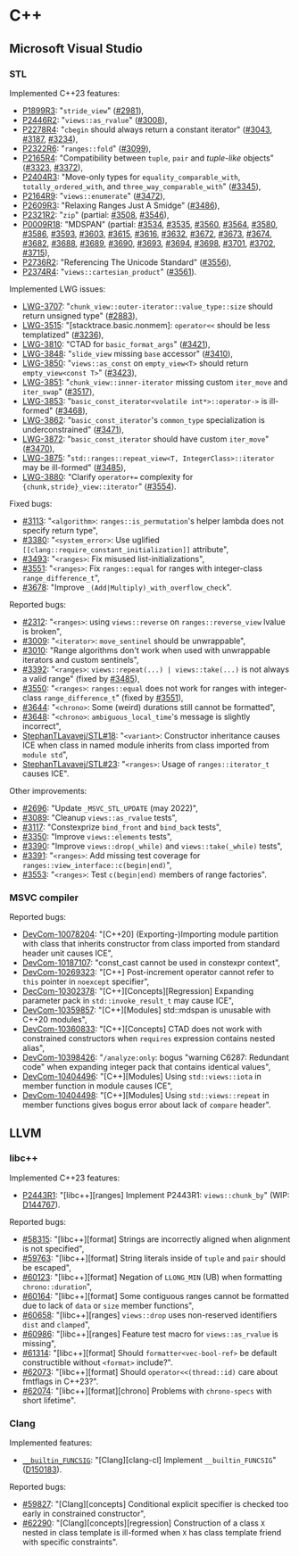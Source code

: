 # C++

## Microsoft Visual Studio

### STL

Implemented C++23 features:

* [P1899R3](https://www.open-std.org/jtc1/sc22/wg21/docs/papers/2022/p1899r3): "`stride_view`" ([#2981](https://github.com/microsoft/STL/pull/2981)),
* [P2446R2](https://www.open-std.org/jtc1/sc22/wg21/docs/papers/2022/p2446r2): "`views::as_rvalue`" ([#3008](https://github.com/microsoft/STL/pull/3008)),
* [P2278R4](https://www.open-std.org/jtc1/sc22/wg21/docs/papers/2022/p2278r4): "`cbegin` should always return a constant iterator" ([#3043](https://github.com/microsoft/STL/pull/3043), [#3187](https://github.com/microsoft/STL/pull/3187), [#3234](https://github.com/microsoft/STL/pull/3234)),
* [P2322R6](https://www.open-std.org/jtc1/sc22/wg21/docs/papers/2022/p2322r6): "`ranges::fold`" ([#3099](https://github.com/microsoft/STL/pull/3099)),
* [P2165R4](https://www.open-std.org/jtc1/sc22/wg21/docs/papers/2022/p2165r4.pdf): "Compatibility between `tuple`, `pair` and *tuple-like* objects" ([#3323](https://github.com/microsoft/STL/pull/3323), [#3372](https://github.com/microsoft/STL/pull/3372)),
* [P2404R3](https://wg21.link/P2404R3): "Move-only types for `equality_comparable_with`, `totally_ordered_with`, and `three_way_comparable_with`" ([#3345](https://github.com/microsoft/STL/pull/3345)),
* [P2164R9](https://wg21.link/P2164R9): "`views::enumerate`" ([#3472](https://github.com/microsoft/STL/pull/3472)),
* [P2609R3](https://wg21.link/P2609R3): "Relaxing Ranges Just A Smidge" ([#3486](https://github.com/microsoft/STL/pull/3486)),
* [P2321R2](https://wg21.link/P2321R2): "`zip`" (partial: [#3508](https://github.com/microsoft/STL/pull/3508), [#3546](https://github.com/microsoft/STL/pull/3546)),
* [P0009R18](https://wg21.link/P0009R18): "MDSPAN" (partial: [#3534](https://github.com/microsoft/STL/pull/3534), [#3535](https://github.com/microsoft/STL/pull/3535), [#3560](https://github.com/microsoft/STL/pull/3560), [#3564](https://github.com/microsoft/STL/pull/3564), [#3580](https://github.com/microsoft/STL/pull/3580), [#3586](https://github.com/microsoft/STL/pull/3586), [#3593](https://github.com/microsoft/STL/pull/3593), [#3603](https://github.com/microsoft/STL/pull/3603), [#3615](https://github.com/microsoft/STL/pull/3615), [#3616](https://github.com/microsoft/STL/pull/3616), [#3632](https://github.com/microsoft/STL/pull/3632), [#3672](https://github.com/microsoft/STL/pull/3672), [#3673](https://github.com/microsoft/STL/pull/3673), [#3674](https://github.com/microsoft/STL/pull/3674), [#3682](https://github.com/microsoft/STL/pull/3682), [#3688](https://github.com/microsoft/STL/pull/3688), [#3689](https://github.com/microsoft/STL/pull/3689), [#3690](https://github.com/microsoft/STL/pull/3690), [#3693](https://github.com/microsoft/STL/pull/3693), [#3694](https://github.com/microsoft/STL/pull/3694), [#3698](https://github.com/microsoft/STL/pull/3698), [#3701](https://github.com/microsoft/STL/pull/3701), [#3702](https://github.com/microsoft/STL/pull/3702), [#3715](https://github.com/microsoft/STL/pull/3715)),
* [P2736R2](https://wg21.link/P2736R2): "Referencing The Unicode Standard" ([#3556](https://github.com/microsoft/STL/pull/3556)),
* [P2374R4](https://wg21.link/P2374R4): "`views::cartesian_product`" ([#3561](https://github.com/microsoft/STL/pull/3561)).

Implemented LWG issues:

* [LWG-3707](https://cplusplus.github.io/LWG/issue3707): "`chunk_view::outer-iterator::value_type::size` should return unsigned type" ([#2883](https://github.com/microsoft/STL/pull/2883)),
* [LWG-3515](https://cplusplus.github.io/LWG/issue3515): "[stacktrace.basic.nonmem]: `operator<<` should be less templatized" ([#3236](https://github.com/microsoft/STL/pull/3236)),
* [LWG-3810](https://cplusplus.github.io/LWG/issue3810): "CTAD for `basic_format_args`" ([#3421](https://github.com/microsoft/STL/pull/3421)),
* [LWG-3848](https://cplusplus.github.io/LWG/issue3848): "`slide_view` missing `base` accessor" ([#3410](https://github.com/microsoft/STL/pull/3410)),
* [LWG-3850](https://cplusplus.github.io/LWG/issue3850): "`views::as_const` on `empty_view<T>` should return `empty_view<const T>`" ([#3423](https://github.com/microsoft/STL/pull/3423)),
* [LWG-3851](https://cplusplus.github.io/LWG/issue3851): "`chunk_view::inner-iterator` missing custom `iter_move` and `iter_swap`" ([#3517](https://github.com/microsoft/STL/pull/3517)),
* [LWG-3853](https://cplusplus.github.io/LWG/issue3853): "`basic_const_iterator<volatile int*>::operator->` is ill-formed" ([#3468](https://github.com/microsoft/STL/pull/3468)),
* [LWG-3862](https://cplusplus.github.io/LWG/issue3862): "`basic_const_iterator`'s `common_type` specialization is underconstrained" ([#3471](https://github.com/microsoft/STL/pull/3471)),
* [LWG-3872](https://cplusplus.github.io/LWG/issue3872): "`basic_const_iterator` should have custom `iter_move`" ([#3470](https://github.com/microsoft/STL/pull/3470)),
* [LWG-3875](https://cplusplus.github.io/LWG/issue3875): "`std::ranges::repeat_view<T, IntegerClass>::iterator` may be ill-formed" ([#3485](https://github.com/microsoft/STL/pull/3485)),
* [LWG-3880](https://cplusplus.github.io/LWG/issue3880): "Clarify `operator+=` complexity for `{chunk,stride}_view::iterator`" ([#3554](https://github.com/microsoft/STL/pull/3554)).

Fixed bugs:

* [#3113](https://github.com/microsoft/STL/pull/3113): "`<algorithm>`: `ranges::is_permutation`'s helper lambda does not specify return type",
* [#3380](https://github.com/microsoft/STL/pull/3380): "`<system_error>`: Use uglified `[[clang::require_constant_initialization]]` attribute",
* [#3493](https://github.com/microsoft/STL/pull/3493): "`<ranges>`: Fix misused list-initializations",
* [#3551](https://github.com/microsoft/STL/pull/3551): "`<ranges>`: Fix `ranges::equal` for ranges with integer-class `range_difference_t`",
* [#3678](https://github.com/microsoft/STL/pull/3678): "Improve `_(Add|Multiply)_with_overflow_check`".

Reported bugs:

* [#2312](https://github.com/microsoft/STL/pull/2312): "`<ranges>`: using `views::reverse` on `ranges::reverse_view` lvalue is broken",
* [#3009](https://github.com/microsoft/STL/issues/3009): "`<iterator>`: `move_sentinel` should be unwrappable",
* [#3010](https://github.com/microsoft/STL/issues/3010): "Range algorithms don't work when used with unwrappable iterators and custom sentinels",
* [#3392](https://github.com/microsoft/STL/issues/3392): "`<ranges>`: `views::repeat(...) | views::take(...)` is not always a valid range" (fixed by [#3485](https://github.com/microsoft/STL/pull/3485)),
* [#3550](https://github.com/microsoft/STL/issues/3550): "`<ranges>`: `ranges::equal` does not work for ranges with integer-class `range_difference_t`" (fixed by [#3551](https://github.com/microsoft/STL/pull/3551)),
* [#3644](https://github.com/microsoft/STL/issues/3644): "`<chrono>`: Some (weird) durations still cannot be formatted",
* [#3648](https://github.com/microsoft/STL/issues/3648): "`<chrono>`: `ambiguous_local_time`'s message is slightly incorrect",
* [StephanTLavavej/STL#18](https://github.com/StephanTLavavej/STL/issues/18): "`<variant>`: Constructor inheritance causes ICE when class in named module inherits from class imported from `module std`",
* [StephanTLavavej/STL#23](https://github.com/StephanTLavavej/STL/issues/23): "`<ranges>`: Usage of `ranges::iterator_t` causes ICE".

Other improvements:

* [#2696](https://github.com/microsoft/STL/pull/2696): "Update `_MSVC_STL_UPDATE` (may 2022)",
* [#3089](https://github.com/microsoft/STL/pull/3089): "Cleanup `views::as_rvalue` tests",
* [#3117](https://github.com/microsoft/STL/pull/3117): "Constexprize `bind_front` and `bind_back` tests",
* [#3350](https://github.com/microsoft/STL/pull/3350): "Improve `views::elements` tests",
* [#3390](https://github.com/microsoft/STL/pull/3390): "Improve `views::drop(_while)` and `views::take(_while)` tests",
* [#3391](https://github.com/microsoft/STL/issues/3391): "`<ranges>`: Add missing test coverage for `ranges::view_interface::c(begin|end)`",
* [#3553](https://github.com/microsoft/STL/pull/3553): "`<ranges>`: Test `c(begin|end)` members of range factories".

### MSVC compiler

Reported bugs:

* [DevCom-10078204](https://developercommunity.visualstudio.com/t/10078204): "[C++20] (Exporting-)Importing module partition with class that inherits constructor from class imported from standard header unit causes ICE",
* [DevCom-10187107](https://developercommunity.visualstudio.com/t/10187107): "const_cast cannot be used in constexpr context",
* [DevCom-10269323](https://developercommunity.visualstudio.com/t/10269323): "[C++] Post-increment operator cannot refer to `this` pointer in `noexcept` specifier",
* [DecCom-10302378](https://developercommunity.visualstudio.com/t/10302378): "[C++][Concepts][Regression] Expanding parameter pack in `std::invoke_result_t` may cause ICE",
* [DevCom-10359857](https://developercommunity.visualstudio.com/t/10359857): "[C++][Modules] std::mdspan is unusable with C++20 modules",
* [DevCom-10360833](https://developercommunity.visualstudio.com/t/10360833): "[C++][Concepts] CTAD does not work with constrained constructors when `requires` expression contains nested alias",
* [DevCom-10398426](https://developercommunity.visualstudio.com/t/10398426): "`/analyze:only`: bogus "warning C6287: Redundant code" when expanding integer pack that contains identical values",
* [DevCom-10404496](https://developercommunity.visualstudio.com/t/10404496): "[C++][Modules] Using `std::views::iota` in member function in module causes ICE",
* [DevCom-10404498](https://developercommunity.visualstudio.com/t/10404498): "[C++][Modules] Using `std::views::repeat` in member functions gives bogus error about lack of `compare` header".

## LLVM

### libc++

Implemented C++23 features:

* [P2443R1](https://www.open-std.org/jtc1/sc22/wg21/docs/papers/2021/p2443r1.html): "\[libc++][ranges] Implement P2443R1: `views::chunk_by`" (WIP: [D144767](https://reviews.llvm.org/D144767)).

Reported bugs:

* [#58315](https://github.com/llvm/llvm-project/issues/58315): "\[libc++][format] Strings are incorrectly aligned when alignment is not specified",
* [#59763](https://github.com/llvm/llvm-project/issues/59763): "\[libc++][format] String literals inside of `tuple` and `pair` should be escaped",
* [#60123](https://github.com/llvm/llvm-project/issues/60123): "\[libc++][format] Negation of `LLONG_MIN` (UB) when formatting `chrono::duration`",
* [#60164](https://github.com/llvm/llvm-project/issues/60164): "\[libc++][format] Some contiguous ranges cannot be formatted due to lack of `data` or `size` member functions",
* [#60658](https://github.com/llvm/llvm-project/issues/60658): "\[libc++][ranges] `views::drop` uses non-reserved identifiers `dist` and `clamped`",
* [#60986](https://github.com/llvm/llvm-project/issues/60986): "\[libc++][ranges] Feature test macro for `views::as_rvalue` is missing",
* [#61314](https://github.com/llvm/llvm-project/issues/61314): "\[libc++][format] Should `formatter<vec-bool-ref>` be default constructible without `<format>` include?".
* [#62073](https://github.com/llvm/llvm-project/issues/62073): "\[libc++][format] Should `operator<<(thread::id)` care about fmtflags in C++23?".
* [#62074](https://github.com/llvm/llvm-project/issues/62074): "\[libc++]\[format][chrono] Problems with `chrono-specs` with short lifetime".

### Clang

Implemented features:

* [`__builtin_FUNCSIG`](https://github.com/llvm/llvm-project/issues/58951): "\[Clang][clang-cl] Implement `__builtin_FUNCSIG`" ([D150183](https://reviews.llvm.org/D150183)).

Reported bugs:

* [#59827](https://github.com/llvm/llvm-project/issues/59827): "\[Clang][concepts] Conditional explicit specifier is checked too early in constrained constructor",
* [#62290](https://github.com/llvm/llvm-project/issues/62290): "\[Clang]\[concepts][regression] Construction of a class `X` nested in class template is ill-formed when `X` has class template friend with specific constraints".
